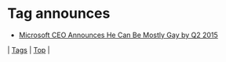 <!--
title: Tag announces
date: 2020-06-28T15:26:58.305Z
tags:
-->
# Tag announces

 * [Microsoft CEO Announces He Can Be Mostly Gay by Q2 2015](101916416924.md)

| [Tags](tags.md) | [Top](index.md) |
